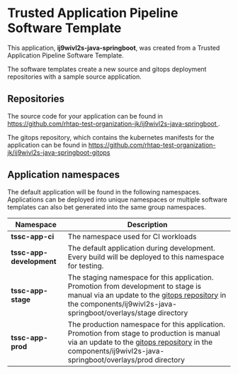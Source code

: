 # Trusted Application Pipeline Software Template

This application, **ij9wivl2s-java-springboot**, was created from a Trusted Application Pipeline Software Template.

The software templates create a new source and gitops deployment repositories with a sample source application. 

## Repositories

The source code for your application can be found in [https://github.com/rhtap-test-organization-jk/ij9wivl2s-java-springboot ](https://github.com/rhtap-test-organization-jk/ij9wivl2s-java-springboot ).
 
The gitops repository, which contains the kubernetes manifests for the application can be found in 
[https://github.com/rhtap-test-organization-jk/ij9wivl2s-java-springboot-gitops ](https://github.com/rhtap-test-organization-jk/ij9wivl2s-java-springboot-gitops ) 

## Application namespaces 

The default application will be found in the following namespaces. Applications can be deployed into unique namespaces or multiple software templates can also bet generated into the same group namespaces.  

|  Namespace   |  Description   |  
| -------- | -------- |
| **tssc-app-ci** | The namespace used for CI workloads |
| **tssc-app-development** | The default application during development. Every build will be deployed to this namespace for testing. |
| **tssc-app-stage** | The staging namespace for this application. Promotion from development to stage is manual via an update to the [gitops repository](https://github.com/rhtap-test-organization-jk/ij9wivl2s-java-springboot-gitops ) in the components/ij9wivl2s-java-springboot/overlays/stage directory |
| **tssc-app-prod** | The production namespace for this application. Promotion from stage to production is manual via an update to the [gitops repository](https://github.com/rhtap-test-organization-jk/ij9wivl2s-java-springboot-gitops ) in the components/ij9wivl2s-java-springboot/overlays/prod directory |